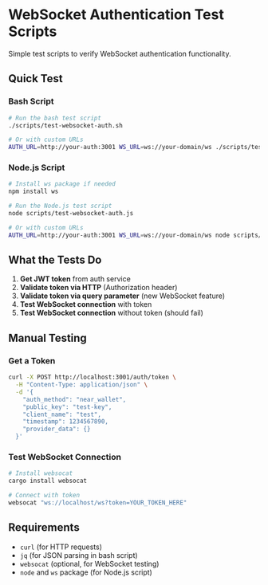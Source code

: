 # WebSocket Authentication Test Scripts

Simple test scripts to verify WebSocket authentication functionality.

## Quick Test

### Bash Script
```bash
# Run the bash test script
./scripts/test-websocket-auth.sh

# Or with custom URLs
AUTH_URL=http://your-auth:3001 WS_URL=ws://your-domain/ws ./scripts/test-websocket-auth.sh
```

### Node.js Script
```bash
# Install ws package if needed
npm install ws

# Run the Node.js test script
node scripts/test-websocket-auth.js

# Or with custom URLs
AUTH_URL=http://your-auth:3001 WS_URL=ws://your-domain/ws node scripts/test-websocket-auth.js
```

## What the Tests Do

1. **Get JWT token** from auth service
2. **Validate token via HTTP** (Authorization header)
3. **Validate token via query parameter** (new WebSocket feature)
4. **Test WebSocket connection** with token
5. **Test WebSocket connection** without token (should fail)

## Manual Testing

### Get a Token
```bash
curl -X POST http://localhost:3001/auth/token \
  -H "Content-Type: application/json" \
  -d '{
    "auth_method": "near_wallet",
    "public_key": "test-key",
    "client_name": "test",
    "timestamp": 1234567890,
    "provider_data": {}
  }'
```

### Test WebSocket Connection
```bash
# Install websocat
cargo install websocat

# Connect with token
websocat "ws://localhost/ws?token=YOUR_TOKEN_HERE"
```

## Requirements

- `curl` (for HTTP requests)
- `jq` (for JSON parsing in bash script)
- `websocat` (optional, for WebSocket testing)
- `node` and `ws` package (for Node.js script) 